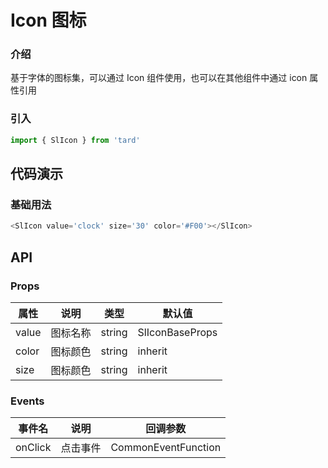 
# Icon 图标
### 介绍
基于字体的图标集，可以通过 Icon 组件使用，也可以在其他组件中通过 icon 属性引用
### 引入
```js
import { SlIcon } from 'tard'
```

## 代码演示
### 基础用法
```js
<SlIcon value='clock' size='30' color='#F00'></SlIcon>
```
## API
### Props
|  属性   | 说明  | 类型 | 默认值 |
|  ----  | ----  | ---- | ---- |
|  value  | 图标名称  | string | SlIconBaseProps  | - |
|  color  | 图标颜色  | string | inherit |
|  size  | 图标颜色  | string | inherit |

### Events
|  事件名   | 说明  | 回调参数 |
|  ----  | ----  | ---- |
| onClick | 点击事件 | CommonEventFunction |


